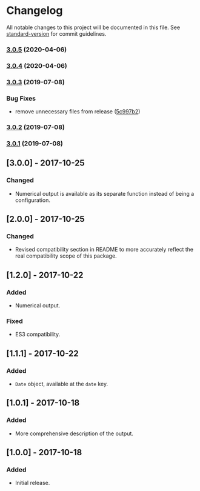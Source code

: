 # Changelog

All notable changes to this project will be documented in this file. See [standard-version](https://github.com/conventional-changelog/standard-version) for commit guidelines.

### [3.0.5](https://github.com/Gipphe/ualf/compare/v3.0.4...v3.0.5) (2020-04-06)



### [3.0.4](https://github.com/Gipphe/ualf/compare/v3.0.3...v3.0.4) (2020-04-06)



### [3.0.3](https://github.com/Gipphe/ualf/compare/v3.0.2...v3.0.3) (2019-07-08)


### Bug Fixes

* remove unnecessary files from release ([5c997b2](https://github.com/Gipphe/ualf/commit/5c997b2))



### [3.0.2](https://github.com/Gipphe/ualf/compare/v3.0.1...v3.0.2) (2019-07-08)



### [3.0.1](https://github.com/Gipphe/ualf/compare/v3.0.0...v3.0.1) (2019-07-08)



## [3.0.0] - 2017-10-25

### Changed

- Numerical output is available as its separate function instead of being a configuration.

## [2.0.0] - 2017-10-25

### Changed

- Revised compatibility section in README to more accurately reflect the real compatibility scope
  of this package.

## [1.2.0] - 2017-10-22

### Added

- Numerical output.

### Fixed

- ES3 compatibility.

## [1.1.1] - 2017-10-22

### Added

- `Date` object, available at the `date` key.

## [1.0.1] - 2017-10-18

### Added

- More comprehensive description of the output.

## [1.0.0] - 2017-10-18

### Added

- Initial release.
